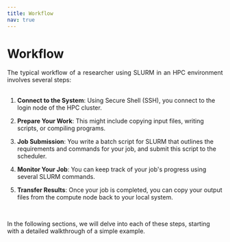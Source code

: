 ```yaml
---
title: Workflow
nav: true
---
```


# Workflow

<div align="justify">
The typical workflow of a researcher using SLURM in an HPC environment involves several steps:
</div>
<br> <!-- Blank line -->

1. **Connect to the System**: Using Secure Shell (SSH), you connect to the login node of the HPC cluster.

2. **Prepare Your Work**: This might include copying input files, writing scripts, or compiling programs.

3. **Job Submission**: You write a batch script for SLURM that outlines the requirements and commands for your job, and submit this script to the scheduler.

4. **Monitor Your Job**: You can keep track of your job's progress using several SLURM commands.

5. **Transfer Results**: Once your job is completed, you can copy your output files from the compute node back to your local system.

<br> <!-- Blank line -->

In the following sections, we will delve into each of these steps, starting with a detailed walkthrough of a simple example.

